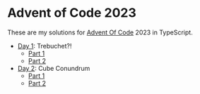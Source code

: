 # Advent of Code 2023

These are my solutions for [Advent Of Code](https://adventofcode.com/) 2023 in TypeScript.

- [Day 1](https://github.com/Othamae/AdventOfCode_2023/blob/main/day1/Trebuchet.md): Trebuchet?!
  - [Part 1](https://github.com/Othamae/AdventOfCode_2023/blob/main/day1/part_1/Trebuchet.ts)
  - [Part 2](https://github.com/Othamae/AdventOfCode_2023/blob/main/day1/part_2/Trebuchet.ts)
- [Day 2](https://github.com/Othamae/AdventOfCode_2023/blob/main/day2/CubeConundrum.md): Cube Conundrum
  - [Part 1](https://github.com/Othamae/AdventOfCode_2023/blob/main/day2/part_1/CubeConundrum.ts)
  - [Part 2](https://github.com/Othamae/AdventOfCode_2023/blob/main/day2/part_2/CubeConundrum.ts)

